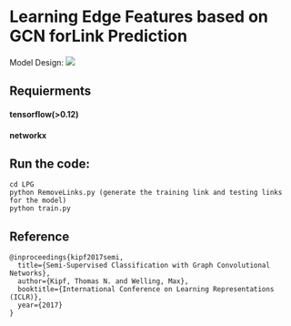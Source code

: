 # Learning Edge Features based on GCN forLink Prediction

Model Design:
<img src='https://github.com/kenyonke/LinkPredictionGCN/blob/master/model.JPG'>

## Requierments
#### tensorflow(>0.12)
#### networkx

## Run the code:
```
cd LPG
python RemoveLinks.py (generate the training link and testing links for the model)
python train.py
```

## Reference
```
@inproceedings{kipf2017semi,
  title={Semi-Supervised Classification with Graph Convolutional Networks},
  author={Kipf, Thomas N. and Welling, Max},
  booktitle={International Conference on Learning Representations (ICLR)},
  year={2017}
}
```
